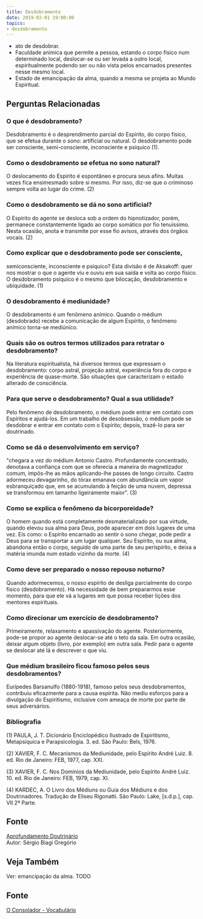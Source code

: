 ```yaml
---
title: Desdobramento
date: 2019-02-01 19:00:00
topics:
- desdobramento
---
```


* ato de desdobrar.
* Faculdade anímica que permite a pessoa, estando o corpo físico num determinado local, deslocar-se ou ser levada a outro local, espiritualmente
  podendo ser ou não vista pelos encarnados presentes nesse mesmo local.
* Estado de emancipação da alma, quando a mesma se projeta ao Mundo Espiritual.

## Perguntas Relacionadas

### O que é desdobramento?
Desdobramento é o desprendimento parcial do Espírito, do corpo físico,
que se efetua durante o sono: artificial ou natural. O desdobramento
pode ser consciente, semi-consciente, inconsciente e psíquico (1).

### Como o desdobramento se efetua no sono natural?
O deslocamento do Espírito é espontâneo e procura seus afins. Muitas
vezes fica ensimesmado sobre si mesmo. Por isso, diz-se que o criminoso
sempre volta ao lugar do crime. (2)

### Como o desdobramento se dá no sono artificial?
O Espírito do agente se desloca sob a ordem do hipnotizador, porém,
permanece constantemente ligado ao corpo somático por fio tenuíssimo.
Nesta ocasião, anota e transmite por esse fio avisos, através dos órgãos
vocais. (2)

### Como explicar que o desdobramento pode ser consciente,
semiconsciente, inconsciente e psíquico?
Esta divisão é de Aksakoff: quer nos mostrar o que o agente viu e ouviu
em sua saída e volta ao corpo físico. O desdobramento psíquico é o mesmo
que bilocação, desdobramento e ubiquidade. (1)

### O desdobramento é mediunidade?
O desdobramento é um fenômeno anímico. Quando o médium (desdobrado)
recebe a comunicação de algum Espírito, o fenômeno anímico torna-se
mediúnico.

### Quais são os outros termos utilizados para retratar o desdobramento?
Na literatura espiritualista, há diversos termos que expressam o
desdobramento: corpo astral, projeção astral, experiência fora do corpo
e experiência de quase-morte. São situações que caracterizam o estado
alterado de consciência.

### Para que serve o desdobramento? Qual a sua utilidade?
Pelo fenômeno de desdobramento, o médium pode entrar em contato com
Espíritos e ajudá-los. Em um trabalho de desobsessão, o médium pode se
desdobrar e entrar em contato com o Espírito; depois, trazê-lo para ser
doutrinado.

### Como se dá o desenvolvimento em serviço?
"chegara a vez do médium Antonio Castro. Profundamente concentrado,
denotava a confiança com que se oferecia a maneira do magnetizador
comum, impôs-lhe as mãos aplicando-lhe passes de longo circuito. Castro
adormeceu devagarinho, do tórax emanava com abundância um vapor
esbranquiçado que, em se acumulando à feição de uma nuvem, depressa se
transformou em tamanho ligeiramente maior". (3)

### Como se explica o fenômeno da bicorporeidade?
O homem quando está completamente desmaterializado por sua virtude,
quando elevou sua alma para Deus, pode aparecer em dois lugares de uma
vez. Eis como: o Espírito encarnado ao sentir o sono chegar, pode pedir
a Deus para se transportar a um lugar qualquer. Seu Espírito, ou sua
alma, abandona então o corpo, seguido de uma parte de seu perispírito, e
deixa a matéria imunda num estado vizinho da morte. (4)

### Como deve ser preparado o nosso repouso noturno?
Quando adormecemos, o nosso espírito de desliga parcialmente do corpo
físico (desdobramento). Há necessidade de bem prepararmos esse momento,
para que ele vá a lugares em que possa receber lições dos mentores
espirituais.

### Como direcionar um exercício de desdobramento?
Primeiramente, relaxamento e apassivação do agente. Posteriormente,
pode-se propor ao agente deslocar-se até o teto da sala. Em outra
ocasião, deixar algum objeto (livro, por exemplo) em outra sala. Pedir
para o agente se deslocar até lá e descrever o que viu.

### Que médium brasileiro ficou famoso pelos seus desdobramentos?
Eurípedes Barsanulfo (1880-1918), famoso pelos seus desdobramentos,
contribuiu eficazmente para a causa espírita. Não mediu esforços para a
divulgação do Espiritismo, inclusive com ameaça de morte por parte de
seus adversários.


### Bibliografia
(1) PAULA, J. T. Dicionário Enciclopédico Ilustrado de Espiritismo,
Metapsíquica e Parapsicologia. 3. ed. São Paulo: Bels, 1976.

(2) XAVIER, F. C. Mecanismos da Mediunidade, pelo Espírito André Luiz.
8. ed. Rio de Janeiro: FEB, 1977, cap. XXI.

(3) XAVIER, F. C. Nos Domínios da Mediunidade, pelo Espírito André
Luiz. 10. ed. Rio de Janeiro: FEB, 1979, cap. XI.

(4) KARDEC, A. O Livro dos Médiuns ou Guia dos Médiuns e dos
Doutrinadores. Tradução de Eliseu Rigonatti. São Paulo: Lake,
\[s.d.p.\], cap. VII 2ª Parte.

## Fonte
[Aprofundamento Doutrinário](https://sites.google.com/view/aprofundamentodoutrinario/desdobramento)  
Autor: Sérgio Biagi Gregório



## Veja Também
Ver: emancipação da alma.
TODO

## Fonte
[O Consolador - Vocabulário](http://www.oconsolador.com.br/linkfixo/vocabulario/principal.html)


